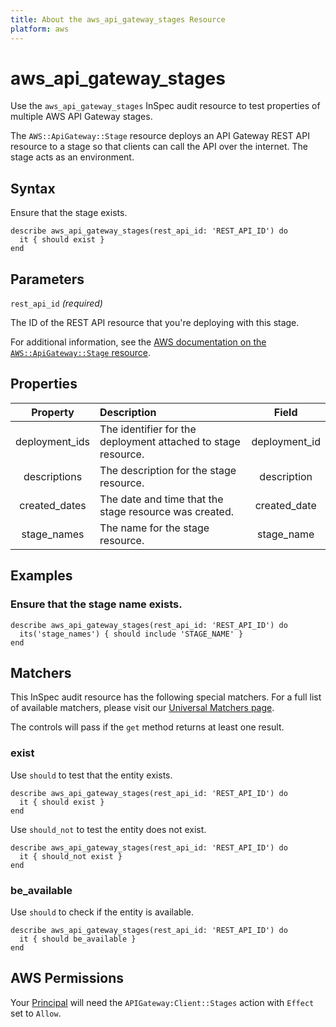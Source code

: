 ```yaml
---
title: About the aws_api_gateway_stages Resource
platform: aws
---
```


# aws_api_gateway_stages

Use the `aws_api_gateway_stages` InSpec audit resource to test properties of multiple AWS API Gateway stages.

The `AWS::ApiGateway::Stage` resource deploys an API Gateway REST API resource to a stage so that clients can call the API over the internet. The stage acts as an environment.

## Syntax

Ensure that the stage exists.

    describe aws_api_gateway_stages(rest_api_id: 'REST_API_ID') do
      it { should exist }
    end

## Parameters

`rest_api_id` _(required)_

The ID of the REST API resource that you're deploying with this stage.

For additional information, see the [AWS documentation on the `AWS::ApiGateway::Stage` resource](https://docs.aws.amazon.com/AWSCloudFormation/latest/UserGuide/aws-resource-apigateway-stage.html).

## Properties

| Property  | Description | Field |
| :---: | :--- | :---: |
| deployment_ids | The identifier for the deployment attached to stage resource. | deployment_id |
| descriptions | The description for the stage resource. | description |
| created_dates | The date and time that the stage resource was created. | created_date |
| stage_names | The name for the stage resource. | stage_name |

## Examples

### Ensure that the stage name exists.

    describe aws_api_gateway_stages(rest_api_id: 'REST_API_ID') do
      its('stage_names') { should include 'STAGE_NAME' }
    end

## Matchers

This InSpec audit resource has the following special matchers. For a full list of available matchers, please visit our [Universal Matchers page](https://www.inspec.io/docs/reference/matchers/).

The controls will pass if the `get` method returns at least one result.

### exist

Use `should` to test that the entity exists.

    describe aws_api_gateway_stages(rest_api_id: 'REST_API_ID') do
      it { should exist }
    end

Use `should_not` to test the entity does not exist.

    describe aws_api_gateway_stages(rest_api_id: 'REST_API_ID') do
      it { should_not exist }
    end

### be_available

Use `should` to check if the entity is available.

    describe aws_api_gateway_stages(rest_api_id: 'REST_API_ID') do
      it { should be_available }
    end

## AWS Permissions

Your [Principal](https://docs.aws.amazon.com/IAM/latest/UserGuide/intro-structure.html#intro-structure-principal) will need the `APIGateway:Client::Stages` action with `Effect` set to `Allow`.

